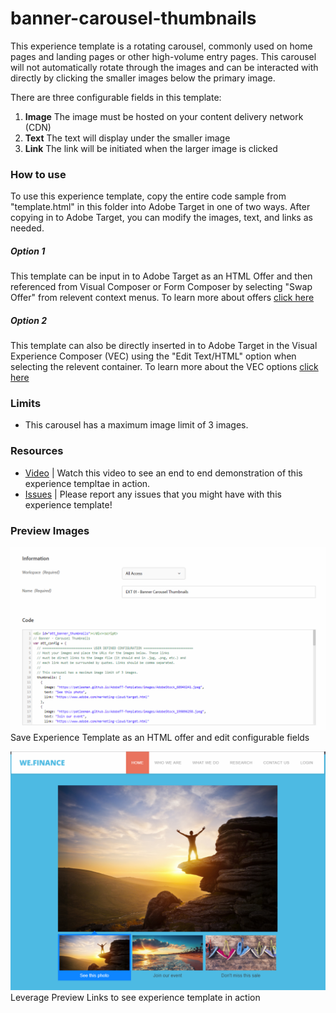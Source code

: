 # banner-carousel-thumbnails

This experience template is a rotating carousel, commonly used on home pages and landing pages or other high-volume entry pages. This carousel will not automatically rotate through the images and can be interacted with directly by clicking the smaller images below the primary image.

There are three configurable fields in this template:
1. **Image** The image must be hosted on your content delivery network (CDN)
1. **Text** The text will display under the smaller image
1. **Link**  The link will be initiated when the larger image is clicked


### How to use
To use this experience template, copy the entire code sample from "template.html" in this folder into Adobe Target in one of two ways. After copying in to Adobe Target, you can modify the images, text, and links as needed.

##### Option 1
This template can be input in to Adobe Target as an HTML Offer and then referenced from Visual Composer or Form Composer by selecting "Swap Offer" from relevent context menus.  To learn more about offers [click here](https://marketing.adobe.com/resources/help/en_US/target/target/c_manage_content.html)

##### Option 2
This template can also be directly inserted in to Adobe Target in the Visual Experience Composer (VEC) using the "Edit Text/HTML" option when selecting the relevent container. To learn more about the VEC options [click here](https://marketing.adobe.com/resources/help/en_US/target/target/r_viztarget_options.html)

### Limits
* This carousel has a maximum image limit of 3 images.  


### Resources
* [Video](TBD) | Watch this video to see an end to end demonstration of this experience templtae in action. 
* [Issues](https://github.com/Adobe-Marketing-Cloud/target-experience-templates/issues) | Please report any issues that you might have with this experience template! 

### Preview Images
![Screenshot 1](https://raw.githubusercontent.com/Adobe-Marketing-Cloud/target-experience-templates/master/banner-carousel-thumbnails/ext01a.png)
Save Experience Template as an HTML offer and edit configurable fields


![Screenshot 2](https://raw.githubusercontent.com/Adobe-Marketing-Cloud/target-experience-templates/master/banner-carousel-thumbnails/ext01b.png)
Leverage Preview Links to see experience template in action



